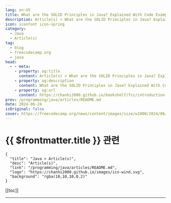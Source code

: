 ```yaml
---
lang: en-US
title: What are the SOLID Principles in Java? Explained With Code Examples
description: Article(s) > What are the SOLID Principles in Java? Explained With Code Examples
icon: iconfont icon-spring
category: 
  - Java
  - Article(s)
tag: 
  - blog
  - freecodecamp.org
  - java
head:
  - - meta:
    - property: og:title
      content: Article(s) > What are the SOLID Principles in Java? Explained With Code Examples
    - property: og:description
      content: What are the SOLID Principles in Java? Explained With Code Examples
    - property: og:url
      content: https://chanhi2000.github.io/bookshelf/fcc/introduction-to-solid-principles.html
prev: /programming/java/articles/README.md
date: 2024-06-24
isOriginal: false
cover: https://freecodecamp.org/news/content/images/size/w1000/2024/06/kozjat-mlsSgJ6LiP4-unsplash.jpg
---
```


# {{ $frontmatter.title }} 관련

```component VPCard
{
  "title": "Java > Article(s)",
  "desc": "Article(s)",
  "link": "/programming/java/articles/README.md",
  "logo": "https://chanhi2000.github.io/images/ico-wind.svg",
  "background": "rgba(10,10,10,0.2)"
}
```

[[toc]]

---

<SiteInfo
  name="What are the SOLID Principles in Java? Explained With Code Examples"
  desc="In this article, you'll learn about the SOLID principles. You'll gain an understanding of each principle along with Java code examples. SOLID principles are a set of five design principles used in object-oriented programming. Adhering to these principles will help you develop robust software. They will make your code more..."
  url="https://freecodecamp.org/news/introduction-to-solid-principles/"
  logo="https://cdn.freecodecamp.org/universal/favicons/favicon.ico"
  preview="https://freecodecamp.org/news/content/images/size/w1000/2024/06/kozjat-mlsSgJ6LiP4-unsplash.jpg"/>

<!-- TODO: 작성 -->

